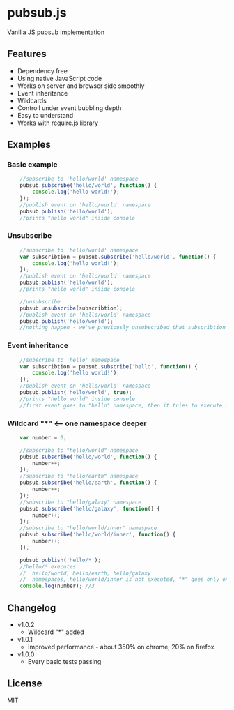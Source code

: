 pubsub.js
=========

Vanilla JS pubsub implementation

## Features

* Dependency free
* Using native JavaScript code
* Works on server and browser side smoothly
* Event inheritance
* Wildcards
* Controll under event bubbling depth
* Easy to understand
* Works with require.js library

## Examples

### Basic example

```javascript
	//subscribe to 'hello/world' namespace
	pubsub.subscribe('hello/world', function() {
		console.log('hello world!');
	});
	//publish event on 'hello/world' namespace
	pubsub.publish('hello/world');
	//prints "hello world" inside console
```    

### Unsubscribe

```javascript
	//subscribe to 'hello/world' namespace
	var subscribtion = pubsub.subscribe('hello/world', function() {
		console.log('hello world!');
	});
	//publish event on 'hello/world' namespace
	pubsub.publish('hello/world');
	//prints "hello world" inside console

	//unsubscribe
	pubsub.unsubscribe(subscribtion);
	//publish event on 'hello/world' namespace
	pubsub.publish('hello/world');
	//nothing happen - we've previously unsubscribed that subscribtion
```

### Event inheritance

```javascript
	//subscribe to 'hello' namespace
	var subscribtion = pubsub.subscribe('hello', function() {
		console.log('hello world!');
	});
	//publish event on 'hello/world' namespace
	pubsub.publish('hello/world', true);
	//prints "hello world" inside console
	//first event goes to "hello" namespace, then it tries to execute on "hello/world" but nothing is listening on it
```

### Wildcard "*" <-- one namespace deeper

```javascript
	var number = 0;

	//subscribe to "hello/world" namespace
	pubsub.subscribe('hello/world', function() {
		number++;
	});
	//subscribe to "hello/earth" namespace
	pubsub.subscribe('hello/earth', function() {
		number++;
	});
	//subscribe to "hello/galaxy" namespace
	pubsub.subscribe('hello/galaxy', function() {
		number++;
	});
	//subscribe to "hello/world/inner" namespace
	pubsub.subscribe('hello/world/inner', function() {
		number++;
	});

	pubsub.publish('hello/*');
	//hello/* executes:
	//	hello/world, hello/earth, hello/galaxy
	//	namespaces, hello/world/inner is not executed, "*" goes only one namespace deeper
	console.log(number); //3
```

## Changelog
* v1.0.2
	* Wildcard "*" added
* v1.0.1
	* Improved performance - about 350% on chrome, 20% on firefox
* v1.0.0
	* Every basic tests passing
	
## License

MIT